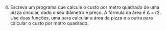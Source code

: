 4.	Escreva um programa que calcule o custo por metro quadrado de uma pizza circular, dado o seu diâmetro e preço. A fórmula da área é A = r2. Use duas funções, uma para calcular a área da pizza e a outra para calcular o custo por metro quadrado.